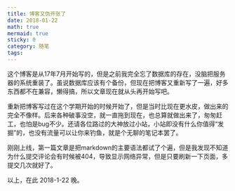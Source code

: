 ```yaml
---
title: 博客又伪开张了
date: 2018-01-22
math: true
mermaid: true
sticky: 0
category: 随笔
tags:
---
```


这个博客是从17年7月开始写的，但是之前我完全忘了数据库的存在，没脑把服务器的系统重装了。虽说数据库应该有个备份，但现在把博客又重新写了一遍，好多东西都不在兼容，懒得搞，所以文章现在就从头再开始写吧。

重新把博客写过在这个学期开始的时候开始了，但是当时比现在更水皮，做出来的完全不像样。后来各种破事没空，就一直拖到现在，也总算就做出来了，匆匆赶工，也怕是bug不少。还请各位路过的大神放过小站，小站即没有什么你值得“发掘”的，也没有流量可以让你来钓鱼，就是个无聊的笔记本罢了。

刚刚上线，第一篇文章是把markdown的主要语法都试了个遍，但是我发现不知道为什么提交评论会有时候被404，导致显示网络异常，但是只要刷新一下页面，多提交几次就好了。

以上，在此 2018-1-22 晚。
